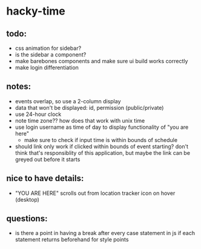 # hacky-time

## todo:
- css animation for sidebar?
- is the sidebar a component?
- make barebones components and make sure ui build works correctly
- make login differentiation


## notes:
- events overlap, so use a 2-column display
- data that won't be displayed: id, permission (public/private)
- use 24-hour clock
- note time zone?? how does that work with unix time
- use login username as time of day to display functionality of "you are here"
  - make sure to check if input time is within bounds of schedule
- should link only work if clicked within bounds of event starting? don't think that's responsiblity of this application, but maybe the link can be greyed out before it starts

## nice to have details:
- "YOU ARE HERE" scrolls out from location tracker icon on hover (desktop)

## questions:
- is there a point in having a break after every case statement in js if each statement returns beforehand for style points
